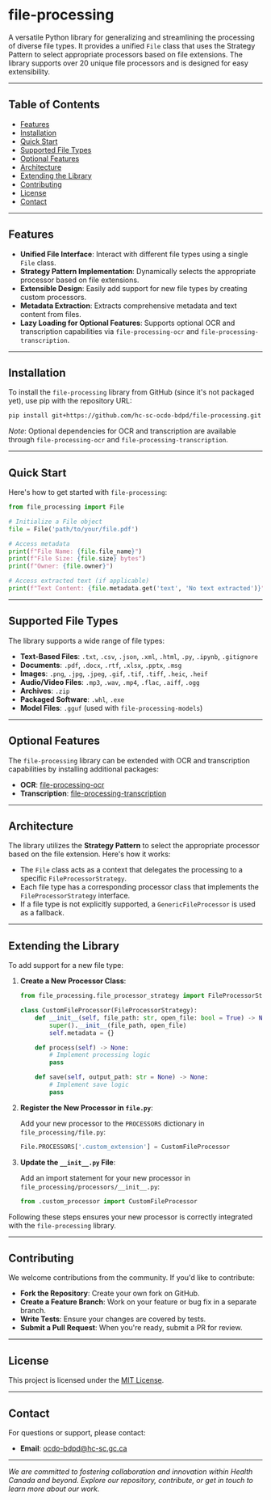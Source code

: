 # file-processing

A versatile Python library for generalizing and streamlining the processing of diverse file types. It provides a unified `File` class that uses the Strategy Pattern to select appropriate processors based on file extensions. The library supports over 20 unique file processors and is designed for easy extensibility.

---

## Table of Contents

- [Features](#features)
- [Installation](#installation)
- [Quick Start](#quick-start)
- [Supported File Types](#supported-file-types)
- [Optional Features](#optional-features)
- [Architecture](#architecture)
- [Extending the Library](#extending-the-library)
- [Contributing](#contributing)
- [License](#license)
- [Contact](#contact)

---

## Features

- **Unified File Interface**: Interact with different file types using a single `File` class.
- **Strategy Pattern Implementation**: Dynamically selects the appropriate processor based on file extensions.
- **Extensible Design**: Easily add support for new file types by creating custom processors.
- **Metadata Extraction**: Extracts comprehensive metadata and text content from files.
- **Lazy Loading for Optional Features**: Supports optional OCR and transcription capabilities via `file-processing-ocr` and `file-processing-transcription`.

---

## Installation

To install the `file-processing` library from GitHub (since it's not packaged yet), use pip with the repository URL:

```bash
pip install git+https://github.com/hc-sc-ocdo-bdpd/file-processing.git
```

*Note*: Optional dependencies for OCR and transcription are available through `file-processing-ocr` and `file-processing-transcription`.

---

## Quick Start

Here's how to get started with `file-processing`:

```python
from file_processing import File

# Initialize a File object
file = File('path/to/your/file.pdf')

# Access metadata
print(f"File Name: {file.file_name}")
print(f"File Size: {file.size} bytes")
print(f"Owner: {file.owner}")

# Access extracted text (if applicable)
print(f"Text Content: {file.metadata.get('text', 'No text extracted')}")
```

---

## Supported File Types

The library supports a wide range of file types:

- **Text-Based Files**: `.txt`, `.csv`, `.json`, `.xml`, `.html`, `.py`, `.ipynb`, `.gitignore`
- **Documents**: `.pdf`, `.docx`, `.rtf`, `.xlsx`, `.pptx`, `.msg`
- **Images**: `.png`, `.jpg`, `.jpeg`, `.gif`, `.tif`, `.tiff`, `.heic`, `.heif`
- **Audio/Video Files**: `.mp3`, `.wav`, `.mp4`, `.flac`, `.aiff`, `.ogg`
- **Archives**: `.zip`
- **Packaged Software**: `.whl`, `.exe`
- **Model Files**: `.gguf` (used with `file-processing-models`)

---

## Optional Features

The `file-processing` library can be extended with OCR and transcription capabilities by installing additional packages:

- **OCR**: [file-processing-ocr](https://github.com/hc-sc-ocdo-bdpd/file-processing-ocr)
- **Transcription**: [file-processing-transcription](https://github.com/hc-sc-ocdo-bdpd/file-processing-transcription)

---

## Architecture

The library utilizes the **Strategy Pattern** to select the appropriate processor based on the file extension. Here's how it works:

- The `File` class acts as a context that delegates the processing to a specific `FileProcessorStrategy`.
- Each file type has a corresponding processor class that implements the `FileProcessorStrategy` interface.
- If a file type is not explicitly supported, a `GenericFileProcessor` is used as a fallback.

---

## Extending the Library

To add support for a new file type:

1. **Create a New Processor Class**:

   ```python
   from file_processing.file_processor_strategy import FileProcessorStrategy

   class CustomFileProcessor(FileProcessorStrategy):
       def __init__(self, file_path: str, open_file: bool = True) -> None:
           super().__init__(file_path, open_file)
           self.metadata = {}

       def process(self) -> None:
           # Implement processing logic
           pass

       def save(self, output_path: str = None) -> None:
           # Implement save logic
           pass
   ```

2. **Register the New Processor in `file.py`**:

   Add your new processor to the `PROCESSORS` dictionary in `file_processing/file.py`:

   ```python
   File.PROCESSORS['.custom_extension'] = CustomFileProcessor
   ```

3. **Update the `__init__.py` File**:

   Add an import statement for your new processor in `file_processing/processors/__init__.py`:

   ```python
   from .custom_processor import CustomFileProcessor
   ```

Following these steps ensures your new processor is correctly integrated with the `file-processing` library.


---

## Contributing

We welcome contributions from the community. If you'd like to contribute:

- **Fork the Repository**: Create your own fork on GitHub.
- **Create a Feature Branch**: Work on your feature or bug fix in a separate branch.
- **Write Tests**: Ensure your changes are covered by tests.
- **Submit a Pull Request**: When you're ready, submit a PR for review.

---

## License

This project is licensed under the [MIT License](LICENSE).

---

## Contact

For questions or support, please contact:

- **Email**: [ocdo-bdpd@hc-sc.gc.ca](mailto:ocdo-bdpd@hc-sc.gc.ca)

---

*We are committed to fostering collaboration and innovation within Health Canada and beyond. Explore our repository, contribute, or get in touch to learn more about our work.*
